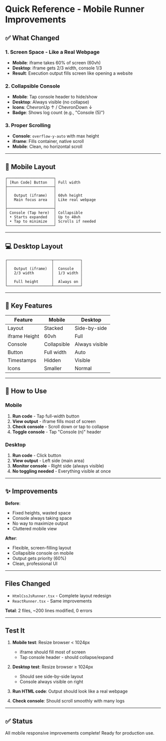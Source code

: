 # Quick Reference - Mobile Runner Improvements

## ✅ What Changed

### 1. Screen Space - Like a Real Webpage
- **Mobile**: iframe takes 60% of screen (60vh)
- **Desktop**: iframe gets 2/3 width, console 1/3
- **Result**: Execution output fills screen like opening a website

### 2. Collapsible Console
- **Mobile**: Tap console header to hide/show
- **Desktop**: Always visible (no collapse)
- **Icons**: ChevronUp ↑ / ChevronDown ↓
- **Badge**: Shows log count (e.g., "Console (5)")

### 3. Proper Scrolling
- **Console**: `overflow-y-auto` with max height
- **iframe**: Fills container, native scroll
- **Mobile**: Clean, no horizontal scroll

---

## 📱 Mobile Layout

```
┌─────────────────────┐
│ [Run Code] Button   │ Full width
├─────────────────────┤
│                     │
│   Output (iframe)   │ 60vh height
│   Main focus area   │ Like real webpage
│                     │
├─────────────────────┤
│ Console (Tap here)  │ Collapsible
│ • Starts expanded   │ Up to 40vh
│ • Tap to minimize   │ Scrolls if needed
└─────────────────────┘
```

---

## 💻 Desktop Layout

```
┌────────────────────┬────────────┐
│                    │            │
│   Output (iframe)  │  Console   │
│   2/3 width        │  1/3 width │
│                    │            │
│   Full height      │  Always on │
└────────────────────┴────────────┘
```

---

## 🎯 Key Features

| Feature | Mobile | Desktop |
|---------|--------|---------|
| Layout | Stacked | Side-by-side |
| iframe Height | 60vh | Full |
| Console | Collapsible | Always visible |
| Button | Full width | Auto |
| Timestamps | Hidden | Visible |
| Icons | Smaller | Normal |

---

## 🔧 How to Use

### Mobile
1. **Run code** - Tap full-width button
2. **View output** - iframe fills most of screen
3. **Check console** - Scroll down or tap to collapse
4. **Toggle console** - Tap "Console (n)" header

### Desktop
1. **Run code** - Click button
2. **View output** - Left side (main area)
3. **Monitor console** - Right side (always visible)
4. **No toggling needed** - Everything visible at once

---

## ✨ Improvements

**Before**:
- Fixed heights, wasted space
- Console always taking space
- No way to maximize output
- Cluttered mobile view

**After**:
- Flexible, screen-filling layout
- Collapsible console on mobile
- Output gets priority (60%)
- Clean, professional UI

---

## Files Changed

- `HtmlCssJsRunner.tsx` - Complete layout redesign
- `ReactRunner.tsx` - Same improvements

**Total**: 2 files, ~200 lines modified, 0 errors

---

## Test It

1. **Mobile test**: Resize browser < 1024px
   - iframe should fill most of screen
   - Tap console header - should collapse/expand

2. **Desktop test**: Resize browser ≥ 1024px
   - Should see side-by-side layout
   - Console always visible on right

3. **Run HTML code**: Output should look like a real webpage
4. **Check console**: Should scroll smoothly with many logs

---

## ✅ Status

All mobile responsive improvements complete!
Ready for production use.

